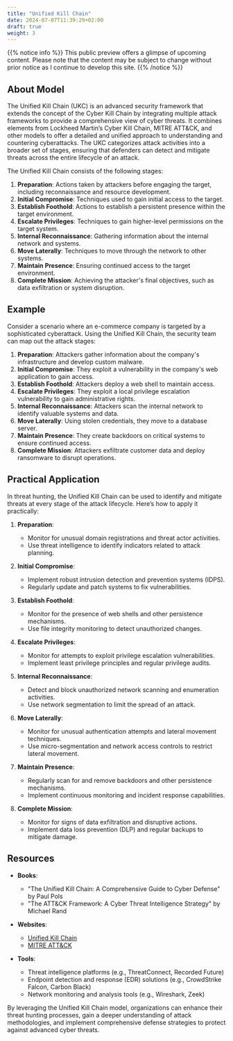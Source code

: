 ```yaml
---
title: "Unified Kill Chain"
date: 2024-07-07T11:39:29+02:00
draft: true
weight: 3
---
```


{{% notice info %}}
This public preview offers a glimpse of upcoming content. Please note that the content may be subject to change without prior notice as I continue to develop this site.
{{% /notice %}}

## About Model

The Unified Kill Chain (UKC) is an advanced security framework that extends the concept of the Cyber Kill Chain by integrating multiple attack frameworks to provide a comprehensive view of cyber threats. It combines elements from Lockheed Martin’s Cyber Kill Chain, MITRE ATT&CK, and other models to offer a detailed and unified approach to understanding and countering cyberattacks. The UKC categorizes attack activities into a broader set of stages, ensuring that defenders can detect and mitigate threats across the entire lifecycle of an attack.

The Unified Kill Chain consists of the following stages:

1. **Preparation**: Actions taken by attackers before engaging the target, including reconnaissance and resource development.
2. **Initial Compromise**: Techniques used to gain initial access to the target.
3. **Establish Foothold**: Actions to establish a persistent presence within the target environment.
4. **Escalate Privileges**: Techniques to gain higher-level permissions on the target system.
5. **Internal Reconnaissance**: Gathering information about the internal network and systems.
6. **Move Laterally**: Techniques to move through the network to other systems.
7. **Maintain Presence**: Ensuring continued access to the target environment.
8. **Complete Mission**: Achieving the attacker's final objectives, such as data exfiltration or system disruption.

## Example

Consider a scenario where an e-commerce company is targeted by a sophisticated cyberattack. Using the Unified Kill Chain, the security team can map out the attack stages:

1. **Preparation**: Attackers gather information about the company's infrastructure and develop custom malware.
2. **Initial Compromise**: They exploit a vulnerability in the company's web application to gain access.
3. **Establish Foothold**: Attackers deploy a web shell to maintain access.
4. **Escalate Privileges**: They exploit a local privilege escalation vulnerability to gain administrative rights.
5. **Internal Reconnaissance**: Attackers scan the internal network to identify valuable systems and data.
6. **Move Laterally**: Using stolen credentials, they move to a database server.
7. **Maintain Presence**: They create backdoors on critical systems to ensure continued access.
8. **Complete Mission**: Attackers exfiltrate customer data and deploy ransomware to disrupt operations.

## Practical Application

In threat hunting, the Unified Kill Chain can be used to identify and mitigate threats at every stage of the attack lifecycle. Here’s how to apply it practically:

1. **Preparation**:
   - Monitor for unusual domain registrations and threat actor activities.
   - Use threat intelligence to identify indicators related to attack planning.

2. **Initial Compromise**:
   - Implement robust intrusion detection and prevention systems (IDPS).
   - Regularly update and patch systems to fix vulnerabilities.

3. **Establish Foothold**:
   - Monitor for the presence of web shells and other persistence mechanisms.
   - Use file integrity monitoring to detect unauthorized changes.

4. **Escalate Privileges**:
   - Monitor for attempts to exploit privilege escalation vulnerabilities.
   - Implement least privilege principles and regular privilege audits.

5. **Internal Reconnaissance**:
   - Detect and block unauthorized network scanning and enumeration activities.
   - Use network segmentation to limit the spread of an attack.

6. **Move Laterally**:
   - Monitor for unusual authentication attempts and lateral movement techniques.
   - Use micro-segmentation and network access controls to restrict lateral movement.

7. **Maintain Presence**:
   - Regularly scan for and remove backdoors and other persistence mechanisms.
   - Implement continuous monitoring and incident response capabilities.

8. **Complete Mission**:
   - Monitor for signs of data exfiltration and disruptive actions.
   - Implement data loss prevention (DLP) and regular backups to mitigate damage.

## Resources

- **Books**:
  - "The Unified Kill Chain: A Comprehensive Guide to Cyber Defense" by Paul Pols
  - "The ATT&CK Framework: A Cyber Threat Intelligence Strategy" by Michael Rand

- **Websites**:
  - [Unified Kill Chain](https://www.unifiedkillchain.com/)
  - [MITRE ATT&CK](https://attack.mitre.org/)

- **Tools**:
  - Threat intelligence platforms (e.g., ThreatConnect, Recorded Future)
  - Endpoint detection and response (EDR) solutions (e.g., CrowdStrike Falcon, Carbon Black)
  - Network monitoring and analysis tools (e.g., Wireshark, Zeek)

By leveraging the Unified Kill Chain model, organizations can enhance their threat hunting processes, gain a deeper understanding of attack methodologies, and implement comprehensive defense strategies to protect against advanced cyber threats.


